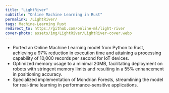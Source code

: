 ```yaml
---
title: "LightRiver"
subtitle: "Online Machine Learning in Rust"
permalink: /LightRiver/
tags: Machine-Learning Rust
redirect_to: https://github.com/online-ml/light-river
cover-photo: assets/img/LightRiver/LightRiver-cover.webp
---
```


- Ported an Online Machine Learning model from Python to Rust, achieving a 97% reduction in execution time and attaining a processing capability of 10,000 records per second for IoT devices.
- Optimized memory usage to a minimal 20MB, facilitating deployment on robots with stringent memory limits and resulting in a 55% enhancement in positioning accuracy.
- Specialized implementation of Mondrian Forests, streamlining the model for real-time learning in performance-sensitive applications.
